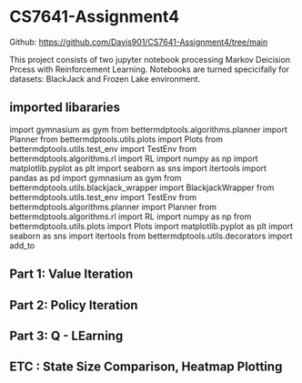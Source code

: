 # CS7641-Assignment4
Github: https://github.com/Davis901/CS7641-Assignment4/tree/main

This project consists of two jupyter notebook processing Markov Deicision Prcess with Reinforcement Learning. Notebooks are turned specicifally for datasets: BlackJack and Frozen Lake environment.

## imported libararies


import gymnasium as gym
from bettermdptools.algorithms.planner import Planner
from bettermdptools.utils.plots import Plots
from bettermdptools.utils.test_env import TestEnv
from bettermdptools.algorithms.rl import RL
import numpy as np
import matplotlib.pyplot as plt
import seaborn as sns
import itertools
import pandas as pd
import gymnasium as gym
from bettermdptools.utils.blackjack_wrapper import BlackjackWrapper
from bettermdptools.utils.test_env import TestEnv
from bettermdptools.algorithms.planner import Planner
from bettermdptools.algorithms.rl import RL
import numpy as np
from bettermdptools.utils.plots import Plots
import matplotlib.pyplot as plt
import seaborn as sns
import itertools
from bettermdptools.utils.decorators import add_to


## Part 1: Value Iteration
## Part 2: Policy Iteration
## Part 3: Q - LEarning
## ETC : State Size Comparison, Heatmap Plotting

